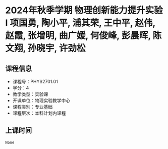 # 2024年秋季学期 物理创新能力提升实验I 项国勇, 陶小平, 浦其荣, 王中平, 赵伟, 赵霞, 张增明, 曲广媛, 何俊峰, 彭晨晖, 陈文翔, 孙晓宇, 许劲松






## 课程信息

- 课程号：PHYS2701.01
- 学分：4
- 教学类型：实验课
- 开课单位：物理实验教学中心
- 课程类别：专业基础
- 课程层次：本科计划内课程

## 上课时间

```
None
```

